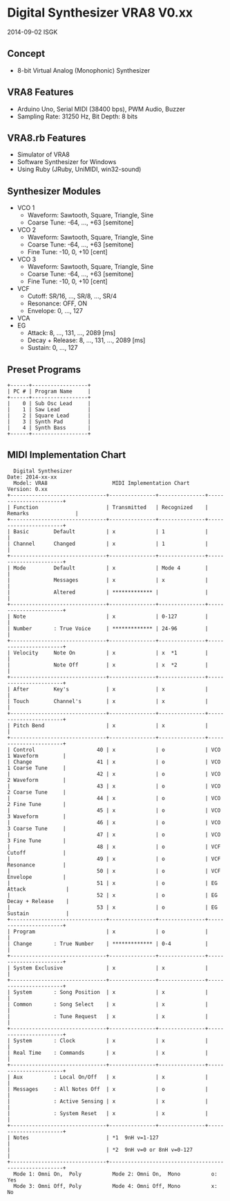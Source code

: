 # Digital Synthesizer VRA8 V0.xx

2014-09-02 ISGK

## Concept

- 8-bit Virtual Analog (Monophonic) Synthesizer

## VRA8 Features

- Arduino Uno, Serial MIDI (38400 bps), PWM Audio, Buzzer
- Sampling Rate: 31250 Hz, Bit Depth: 8 bits

## VRA8.rb Features

- Simulator of VRA8
- Software Synthesizer for Windows
- Using Ruby (JRuby, UniMIDI, win32-sound)

## Synthesizer Modules

- VCO 1
    - Waveform: Sawtooth, Square, Triangle, Sine
    - Coarse Tune: -64, ..., +63 [semitone]
- VCO 2
    - Waveform: Sawtooth, Square, Triangle, Sine
    - Coarse Tune: -64, ..., +63 [semitone]
    - Fine Tune: -10, 0, +10 [cent]
- VCO 3
    - Waveform: Sawtooth, Square, Triangle, Sine
    - Coarse Tune: -64, ..., +63 [semitone]
    - Fine Tune: -10, 0, +10 [cent]
- VCF
    - Cutoff: SR/16, ..., SR/8, ..., SR/4
    - Resonance: OFF, ON
    - Envelope: 0, ..., 127
- VCA
- EG
    - Attack: 8, ..., 131, ..., 2089 [ms]
    - Decay + Release: 8, ..., 131, ..., 2089 [ms]
    - Sustain: 0, ..., 127

## Preset Programs

    +------+------------------+
    | PC # | Program Name     |
    +------+------------------+
    |    0 | Sub Osc Lead     |
    |    1 | Saw Lead         |
    |    2 | Square Lead      |
    |    3 | Synth Pad        |
    |    4 | Synth Bass       |
    +------+------------------+

## MIDI Implementation Chart

      Digital Synthesizer                                             Date: 2014-xx-xx
      Model: VRA8                     MIDI Implementation Chart       Version: 0.xx
    +-------------------------------+---------------+---------------+-----------------------+
    | Function                      | Transmitted   | Recognized    | Remarks               |
    +-------------------------------+---------------+---------------+-----------------------+
    | Basic        Default          | x             | 1             |                       |
    | Channel      Changed          | x             | 1             |                       |
    +-------------------------------+---------------+---------------+-----------------------+
    | Mode         Default          | x             | Mode 4        |                       |
    |              Messages         | x             | x             |                       |
    |              Altered          | ************* |               |                       |
    +-------------------------------+---------------+---------------+-----------------------+
    | Note                          | x             | 0-127         |                       |
    | Number       : True Voice     | ************* | 24-96         |                       |
    +-------------------------------+---------------+---------------+-----------------------+
    | Velocity     Note On          | x             | x  *1         |                       |
    |              Note Off         | x             | x  *2         |                       |
    +-------------------------------+---------------+---------------+-----------------------+
    | After        Key's            | x             | x             |                       |
    | Touch        Channel's        | x             | x             |                       |
    +-------------------------------+---------------+---------------+-----------------------+
    | Pitch Bend                    | x             | x             |                       |
    +-------------------------------+---------------+---------------+-----------------------+
    | Control                    40 | x             | o             | VCO 1 Waveform        |
    | Change                     41 | x             | o             | VCO 1 Coarse Tune     |
    |                            42 | x             | o             | VCO 2 Waveform        |
    |                            43 | x             | o             | VCO 2 Coarse Tune     |
    |                            44 | x             | o             | VCO 2 Fine Tune       |
    |                            45 | x             | o             | VCO 3 Waveform        |
    |                            46 | x             | o             | VCO 3 Coarse Tune     |
    |                            47 | x             | o             | VCO 3 Fine Tune       |
    |                            48 | x             | o             | VCF Cutoff            |
    |                            49 | x             | o             | VCF Resonance         |
    |                            50 | x             | o             | VCF Envelope          |
    |                            51 | x             | o             | EG Attack             |
    |                            52 | x             | o             | EG Decay + Release    |
    |                            53 | x             | o             | EG Sustain            |
    +-------------------------------+---------------+---------------+-----------------------+
    | Program                       | x             | o             |                       |
    | Change       : True Number    | ************* | 0-4           |                       |
    +-------------------------------+---------------+---------------+-----------------------+
    | System Exclusive              | x             | x             |                       |
    +-------------------------------+---------------+---------------+-----------------------+
    | System       : Song Position  | x             | x             |                       |
    | Common       : Song Select    | x             | x             |                       |
    |              : Tune Request   | x             | x             |                       |
    +-------------------------------+---------------+---------------+-----------------------+
    | System       : Clock          | x             | x             |                       |
    | Real Time    : Commands       | x             | x             |                       |
    +-------------------------------+---------------+---------------+-----------------------+
    | Aux          : Local On/Off   | x             | x             |                       |
    | Messages     : All Notes Off  | x             | o             |                       |
    |              : Active Sensing | x             | x             |                       |
    |              : System Reset   | x             | x             |                       |
    +-------------------------------+---------------+---------------+-----------------------+
    | Notes                         | *1  9nH v=1-127                                       |
    |                               | *2  9nH v=0 or 8nH v=0-127                            |
    +-------------------------------+-------------------------------------------------------+
      Mode 1: Omni On,  Poly          Mode 2: Omni On,  Mono          o: Yes
      Mode 3: Omni Off, Poly          Mode 4: Omni Off, Mono          x: No
